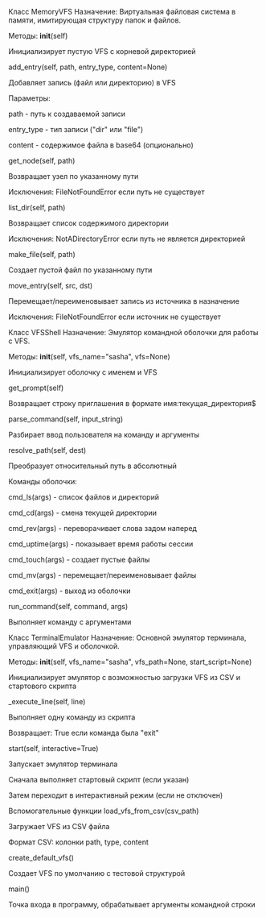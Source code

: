 Класс MemoryVFS
Назначение: Виртуальная файловая система в памяти, имитирующая структуру папок и файлов.

Методы:
__init__(self)

Инициализирует пустую VFS с корневой директорией

add_entry(self, path, entry_type, content=None)

Добавляет запись (файл или директорию) в VFS

Параметры:

path - путь к создаваемой записи

entry_type - тип записи ("dir" или "file")

content - содержимое файла в base64 (опционально)

get_node(self, path)

Возвращает узел по указанному пути

Исключения: FileNotFoundError если путь не существует

list_dir(self, path)

Возвращает список содержимого директории

Исключения: NotADirectoryError если путь не является директорией

make_file(self, path)

Создает пустой файл по указанному пути

move_entry(self, src, dst)

Перемещает/переименовывает запись из источника в назначение

Исключения: FileNotFoundError если источник не существует

Класс VFSShell
Назначение: Эмулятор командной оболочки для работы с VFS.

Методы:
__init__(self, vfs_name="sasha", vfs=None)

Инициализирует оболочку с именем и VFS

get_prompt(self)

Возвращает строку приглашения в формате имя:текущая_директория$

parse_command(self, input_string)

Разбирает ввод пользователя на команду и аргументы

resolve_path(self, dest)

Преобразует относительный путь в абсолютный

Команды оболочки:

cmd_ls(args) - список файлов и директорий

cmd_cd(args) - смена текущей директории

cmd_rev(args) - переворачивает слова задом наперед

cmd_uptime(args) - показывает время работы сессии

cmd_touch(args) - создает пустые файлы

cmd_mv(args) - перемещает/переименовывает файлы

cmd_exit(args) - выход из оболочки

run_command(self, command, args)

Выполняет команду с аргументами

Класс TerminalEmulator
Назначение: Основной эмулятор терминала, управляющий VFS и оболочкой.

Методы:
__init__(self, vfs_name="sasha", vfs_path=None, start_script=None)

Инициализирует эмулятор с возможностью загрузки VFS из CSV и стартового скрипта

_execute_line(self, line)

Выполняет одну команду из скрипта

Возвращает: True если команда была "exit"

start(self, interactive=True)

Запускает эмулятор терминала

Сначала выполняет стартовый скрипт (если указан)

Затем переходит в интерактивный режим (если не отключен)

Вспомогательные функции
load_vfs_from_csv(csv_path)

Загружает VFS из CSV файла

Формат CSV: колонки path, type, content

create_default_vfs()

Создает VFS по умолчанию с тестовой структурой

main()

Точка входа в программу, обрабатывает аргументы командной строки
